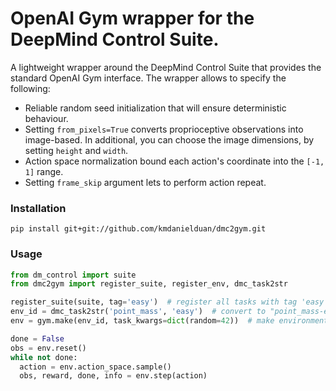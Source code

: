 # OpenAI Gym wrapper for the DeepMind Control Suite.
A lightweight wrapper around the DeepMind Control Suite that provides the standard OpenAI Gym interface. The wrapper allows to specify the following:
* Reliable random seed initialization that will ensure deterministic behaviour.
* Setting ```from_pixels=True``` converts proprioceptive observations into image-based. In additional, you can choose the image dimensions, by setting ```height``` and ```width```.
* Action space normalization bound each action's coordinate into the ```[-1, 1]``` range.
* Setting ```frame_skip``` argument lets to perform action repeat.


### Installation
```
pip install git+git://github.com/kmdanielduan/dmc2gym.git
```

### Usage
```python
from dm_control import suite
from dmc2gym import register_suite, register_env, dmc_task2str

register_suite(suite, tag='easy')  # register all tasks with tag 'easy' in the suite to gym registry
env_id = dmc_task2str('point_mass', 'easy')  # convert to "point_mass-easy-v0"
env = gym.make(env_id, task_kwargs=dict(random=42))  # make environments directly

done = False
obs = env.reset()
while not done:
  action = env.action_space.sample()
  obs, reward, done, info = env.step(action)
```

